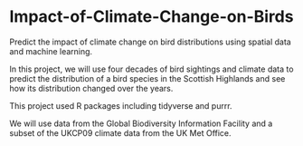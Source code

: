 # Impact-of-Climate-Change-on-Birds

Predict the impact of climate change on bird distributions using spatial data and machine learning.

In this project, we will use four decades of bird sightings and climate data to predict the distribution of a bird species in the Scottish Highlands and see how its distribution changed over the years.

This project used R packages including tidyverse and purrr.

We will use data from the Global Biodiversity Information Facility and a subset of the UKCP09 climate data from the UK Met Office.
